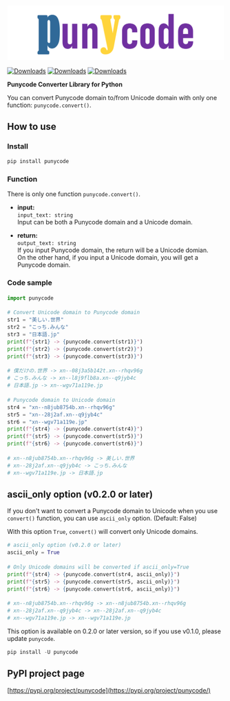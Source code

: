 ![punycode logo](https://raw.githubusercontent.com/Yutsuro/punycode/main/image/logo.png)

[![Downloads](https://static.pepy.tech/badge/punycode)](https://pepy.tech/project/punycode) [![Downloads](https://static.pepy.tech/badge/punycode/month)](https://pepy.tech/project/punycode) [![Downloads](https://static.pepy.tech/badge/punycode/week)](https://pepy.tech/project/punycode)

**Punycode Converter Library for Python**

You can convert Punycode domain to/from Unicode domain with only one function: `punycode.convert()`.

## How to use

### Install

```sh
pip install punycode
```

### Function

There is only one function `punycode.convert()`.

* <b>input:</b>  
`input_text: string`  
Input can be both a Punycode domain and a Unicode domain.

* <b>return:</b>  
`output_text: string`  
If you input Punycode domain, the return will be a Unicode domian.  
On the other hand, if you input a Unicode domain, you will get a Punycode domain.

### Code sample

```python
import punycode

# Convert Unicode domain to Punycode domain
str1 = "美しい.世界"
str2 = "こっち.みんな"
str3 = "日本語.jp"
print(f"{str1} -> {punycode.convert(str1)}")
print(f"{str2} -> {punycode.convert(str2)}")
print(f"{str3} -> {punycode.convert(str3)}")

# 僕だけの.世界 -> xn--08j3a5b142t.xn--rhqv96g
# こっち.みんな -> xn--l8j9flb8a.xn--q9jyb4c
# 日本語.jp -> xn--wgv71a119e.jp

# Punycode domain to Unicode domain
str4 = "xn--n8jub8754b.xn--rhqv96g"
str5 = "xn--28j2af.xn--q9jyb4c"
str6 = "xn--wgv71a119e.jp"
print(f"{str4} -> {punycode.convert(str4)}")
print(f"{str5} -> {punycode.convert(str5)}")
print(f"{str6} -> {punycode.convert(str6)}")

# xn--n8jub8754b.xn--rhqv96g -> 美しい.世界
# xn--28j2af.xn--q9jyb4c -> こっち.みんな
# xn--wgv71a119e.jp -> 日本語.jp
```

## ascii_only option (v0.2.0 or later)

If you don't want to convert a Punycode domain to Unicode when you use `convert()` function, you can use `ascii_only` option. (Default: False)

With this option `True`, `convert()` will convert only Unicode domains.

```python
# ascii_only option (v0.2.0 or later)
ascii_only = True

# Only Unicode domains will be converted if ascii_only=True
print(f"{str4} -> {punycode.convert(str4, ascii_only)}")
print(f"{str5} -> {punycode.convert(str5, ascii_only)}")
print(f"{str6} -> {punycode.convert(str6, ascii_only)}")

# xn--n8jub8754b.xn--rhqv96g -> xn--n8jub8754b.xn--rhqv96g
# xn--28j2af.xn--q9jyb4c -> xn--28j2af.xn--q9jyb4c
# xn--wgv71a119e.jp -> xn--wgv71a119e.jp
```

This option is available on 0.2.0 or later version, so if you use v0.1.0, please update `punycode`.

```powershell
pip install -U punycode
```

## PyPI project page

[https://pypi.org/project/punycode](https://pypi.org/project/punycode/)